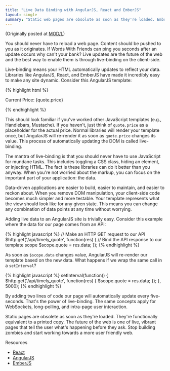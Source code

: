 ```yaml
---
title: "Live Data Binding with AngularJS, React and EmberJS"
layout: single
summary: "Static web pages are obsolute as soon as they're loaded. Embrace live-binding to breath new life into your web applications"
---
```

(Originally posted at [MOD/L](http://modl.markit.com/articles/live-data-binding-with-angularjs-react-emberjs/))

You should never have to reload a web page. Content should be pushed to you as it originates. If Words With Friends can ping you seconds after an update occurs why can't your bank? Live updates are the future of the web and the best way to enable them is through live-binding on the client-side.

Live-binding means your HTML automatically updates to reflect your data. Libraries like AngularJS, React, and EmberJS have made it incredibly easy to make any site dynamic. Consider this AngularJS template:

{% highlight html %}
<p>Current Price: {quote.price}</p>
{% endhighlight %}

This should look familiar if you've worked other JavaScript templates (e.g., Handlebars, Mustache). If you haven't, just think of `quote.price` as a placeholder for the actual price. Normal libraries will render your template once, but AngularJS will re-render it as soon as `quote.price` changes its value. This process of automatically updating the DOM is called live-binding.

The mantra of live-binding is that you should never have to use JavaScript for mundane tasks. This includes toggling a CSS class, hiding an element, or injecting HTML. The fact is these libraries can do it better than you anyway. When you're not worried about the markup, you can focus on the important part of your application: the data.

Data-driven applications are easier to build, easier to maintain, and easier to reckon about. When you remove DOM manipulation, your client-side code becomes much simpler and more testable. Your template represents what the view should look like for any given state. This means you can change any combination of data points at any time without worrying.

Adding live data to an AngularJS site is trivially easy. Consider this example where the data for our page comes from an API:

{% highlight javascript %}
// Make an HTTP GET request to our API
$http.get('/api/timely_quote', function(res) {
	// Bind the API response to our template scope
	$scope.quote = res.data;
});
{% endhighlight %}

As soon as `$scope.data` changes value, AngularJS will re-render our template based on the new data. What happens if we wrap the same call in a `setInterval`?

{% highlight javascript %}
setInterval(function() {
	$http.get('/api/timely_quote', function(res) {
		$scope.quote = res.data;
	});
}, 5000);
{% endhighlight %}

By adding two lines of code our page will automatically update every five-seconds. That's the power of live-binding. The same concepts apply for WebSockets, long-polling, and intra-page user interaction.

Static pages are obsolete as soon as they're loaded. They're functionally equivalent to a printed copy. The future of the web is one of live, vibrant pages that tell the user what's happening before they ask. Stop building zombies and start working towards a more user friendly web.

Resources

- [React](http://facebook.github.io/react/)
- [AngularJS](http://angularjs.org/)
- [EmberJS](http://emberjs.com/)